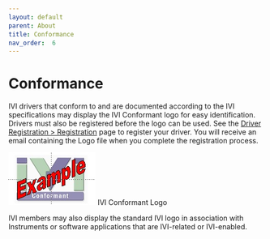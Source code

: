 ```yaml
---
layout: default
parent: About
title: Conformance
nav_order:  6
---
```


# Conformance

IVI drivers that conform to and are documented according to the IVI
specifications may display the IVI Conformant logo for easy
identification. Drivers must also be registered before the logo can be
used. See the [Driver Registration \> Registration](../registered_drivers/register_driver.html) page to
register your driver. You will receive an email containing the Logo file
when you complete the registration process.

![IVI Conformant Logo](../assets/images/IVI_Conformant_Logo.jpg)
IVI Conformant Logo





IVI members may also display the standard IVI logo in association with
Instruments or software applications that are IVI-related or
IVI-enabled.

